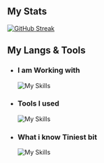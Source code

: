 <!--- Stats --->
## My Stats
[![GitHub Streak](https://streak-stats.demolab.com?user=AmolKumarGupta&theme=vue&date_format=j%20M%5B%20Y%5D&mode=weekly)](https://git.io/streak-stats)

## My Langs & Tools
  
- ### I am Working with
  ![My Skills](https://skillicons.dev/icons?i=php,laravel,mysql,jquery,react,redux,ts,bootstrap,tailwind&theme=dark)
  
- ### Tools I used
  ![My Skills](https://skillicons.dev/icons?i=linux,regex,git,github,githubactions,devto,postman,vim,mongodb,firebase&theme=dark)

- ### What i know Tiniest bit
  ![My Skills](https://skillicons.dev/icons?i=wordpress,express,graphql,cpp,bash,java,python&theme=dark)
